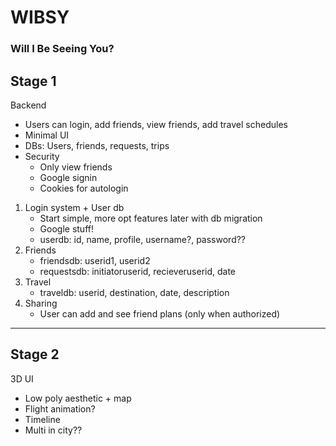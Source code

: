 # WIBSY
### Will I Be Seeing You?

## Stage 1
Backend
- Users can login, add friends, view friends, add travel schedules
- Minimal UI
- DBs: Users, friends, requests, trips
- Security
    - Only view friends
    - Google signin
    - Cookies for autologin


1. Login system + User db
    - Start simple, more opt features later with db migration
    - Google stuff!
    - userdb: id, name, profile, username?, password??
2. Friends
    - friendsdb: userid1, userid2
    - requestsdb: initiatoruserid, recieveruserid, date
3. Travel
    - traveldb: userid, destination, date, description
4. Sharing
    - User can add and see friend plans (only when authorized)
--- 

## Stage 2
3D UI
- Low poly aesthetic + map
- Flight animation?
- Timeline
- Multi in city??